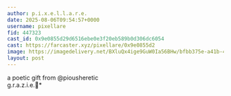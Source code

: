```yaml
---
author: p.i.x.e.l.l.a.r.e.
date: 2025-08-06T09:54:57+0000
username: pixellare
fid: 447323
cast_id: 0x9e0855d29d6516ebe0e3f20eb589b0d306dc6054
cast: https://farcaster.xyz/pixellare/0x9e0855d2
image: https://imagedelivery.net/BXluQx4ige9GuW0Ia56BHw/bfbb375e-a41b-4c8f-ba17-6107973b2700/original
layout: post
---
```

a poetic gift from @piousheretic    
g.r.a.z.i.e.💚*  

<img src='https://imagedelivery.net/BXluQx4ige9GuW0Ia56BHw/bfbb375e-a41b-4c8f-ba17-6107973b2700/original' alt='' referrerpolicy='no-referrer'/>